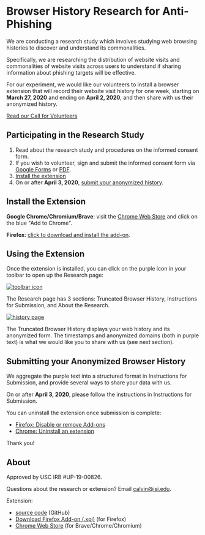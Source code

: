 # Browser History Research for Anti-Phishing

We are conducting a research study which involves studying web browsing
histories to discover and understand its commonalities.

Specifically, we are researching the distribution of website visits and
commonalities of website visits across users to understand if sharing
information about phishing targets will be effective.

For our experiment, we would like our volunteers to install a browser
extension that will record their website visit history for one week,
starting on **March 27, 2020** and ending on **April 2, 2020**, and then
share with us their anonymized history.

[Read our Call for Volunteers](call-for-volunteers.html)

## Participating in the Research Study

1. Read about the research study and procedures on the informed consent form.
2. If you wish to volunteer, sign and submit the informed consent form
   via [Google Forms][consent-google] or [PDF][consent-pdf].
3. [Install the extension](#install-the-extension)
4. On or after **April 3, 2020**, [submit your anonymized history](#instructions-for-submission).

## Install the Extension

**Google Chrome/Chromium/Brave**: visit the [Chrome Web Store][chrome]
and click on the blue "Add to Chrome".

**Firefox**: [click to download and install the add-on][ff].

## Using the Extension

Once the extension is installed, you can click on the purple icon in your
toolbar to open up the Research page:

[![toolbar icon](img/browser-extension-icon.png?raw=true)](img/browser-extension-icon.png)

The Research page has 3 sections: Truncated Browser History,
Instructions for Submission, and About the Research.

[![history page](img/browser-extension-history-th.png?raw=true)](img/browser-extension-history.png)

The Truncated Browser History displays your web history and its
anonymized form. The timestamps and anonymized domains (both in purple
text) is what we would like you to share with us (see next section).

## Submitting your Anonymized Browser History

We aggregate the purple text into a structured format in Instructions
for Submission, and provide several ways to share your data with us.

On or after **April 3, 2020**, please follow the instructions in
Instructions for Submission.

You can uninstall the extension once submission is complete:
* [Firefox: Disable or remove Add-ons](https://support.mozilla.org/en-US/kb/disable-or-remove-add-ons)
* [Chrome: Uninstall an extension](https://support.google.com/chrome_webstore/answer/2664769#uninstall-extension)

Thank you!

## About

Approved by USC IRB #UP-19-00826.

Questions about the research or extension? Email <calvin@isi.edu>.

Extension:
* [source code](https://github.com/cardi/browser-history-research) (GitHub)
* [Download Firefox Add-on (.xpi)][ff] (for Firefox)
* [Chrome Web Store][chrome] (for Brave/Chrome/Chromium)

[consent-google]: https://docs.google.com/forms/d/e/1FAIpQLSd_xC9gvEkuYOkNBoOdrcbwqtnMSMNA5Z8BCqOrNupVmCqO8g/viewform
[consent-pdf]: informed_consent_form.pdf
[chrome]: https://chrome.google.com/webstore/detail/uscisi-browser-history-re/ggnkccpdmkoophjblaokdncbdlmjbdng
[ff]: https://github.com/cardi/browser-history-research/releases/download/v1.0.2/browser-history-research-1.0.2-fx.xpi
